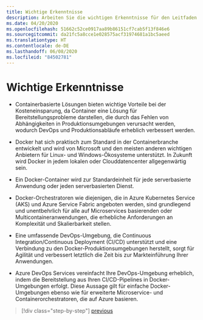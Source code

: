 ```yaml
---
title: Wichtige Erkenntnisse
description: Arbeiten Sie die wichtigen Erkenntnisse für den Leitfaden durch.
ms.date: 04/20/2020
ms.openlocfilehash: 51662c52ce0917aa89b86151cf7cab5f13f846e6
ms.sourcegitcommit: da21fc5a8cce1e028575acf31974681a1bc5aeed
ms.translationtype: HT
ms.contentlocale: de-DE
ms.lasthandoff: 06/08/2020
ms.locfileid: "84502781"
---
```

# <a name="key-takeaways"></a>Wichtige Erkenntnisse

- Containerbasierte Lösungen bieten wichtige Vorteile bei der Kosteneinsparung, da Container eine Lösung für Bereitstellungsprobleme darstellen, die durch das Fehlen von Abhängigkeiten in Produktionsumgebungen verursacht werden, wodurch DevOps und Produktionsabläufe erheblich verbessert werden.

- Docker hat sich praktisch zum Standard in der Containerbranche entwickelt und wird von Microsoft und den meisten anderen wichtigen Anbietern für Linux- und Windows-Ökosysteme unterstützt. In Zukunft wird Docker in jedem lokalen oder Clouddatencenter allgegenwärtig sein.

- Ein Docker-Container wird zur Standardeinheit für jede serverbasierte Anwendung oder jeden serverbasierten Dienst.

- Docker-Orchestratoren wie diejenigen, die in Azure Kubernetes Service (AKS) und Azure Service Fabric angeboten werden, sind grundlegend und unentbehrlich für alle auf Microservices basierenden oder Multicontaineranwendungen, die erhebliche Anforderungen an Komplexität und Skalierbarkeit stellen.

- Eine umfassende DevOps-Umgebung, die Continuous Integration/Continuous Deployment (CI/CD) unterstützt und eine Verbindung zu den Docker-Produktionsumgebungen herstellt, sorgt für Agilität und verbessert letztlich die Zeit bis zur Markteinführung Ihrer Anwendungen.

- Azure DevOps Services vereinfacht Ihre DevOps-Umgebung erheblich, indem die Bereitstellung aus Ihren CI/CD-Pipelines in Docker-Umgebungen erfolgt. Diese Aussage gilt für einfache Docker-Umgebungen ebenso wie für erweiterte Microservice- und Containerorchestratoren, die auf Azure basieren.

> [!div class="step-by-step"]
> [previous](../run-manage-monitor-docker-environments/monitor-containerized-application-services.md)
